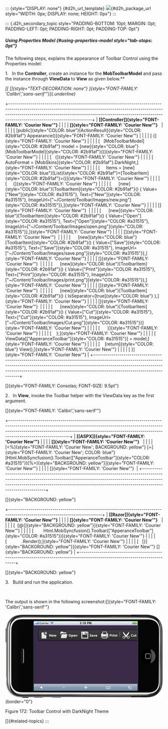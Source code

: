 ::: {style="DISPLAY: none"}
[](ms-xhelp:///?Id=d2h_url_template){#d2h_url_template} ![](!package_url!){#d2h_package_url style="WIDTH: 0px; DISPLAY: none; HEIGHT: 0px"}
:::

::: {.d2h_secondary_topic style="PADDING-BOTTOM: 10pt; MARGIN: 0pt; PADDING-LEFT: 0pt; PADDING-RIGHT: 0pt; PADDING-TOP: 0pt"}
##### Using Properties Model {#using-properties-model style="tab-stops: 0pt"}

The following steps, explains the appearance of Toolbar Control using the Properties model:

1.   In the **Controller**, create an instance for the **MobToolbarModel** and pass the instance through **ViewData** to **View** as given below.**

*[[ []{style="TEXT-DECORATION: none"} ]{style="FONT-FAMILY: 'Calibri','sans-serif'"}]{.underline}*  

+-----------------------------------------------------------------------------------------------------------------------------------------------------------------------------------------------------------------------------------------------------------------------------------+
| **[\[Controller\]]{style="FONT-FAMILY: 'Courier New'"}**                                                                                                                                                                                                                          |
|                                                                                                                                                                                                                                                                                   |
| **[]{style="FONT-FAMILY: 'Courier New'"}**                                                                                                                                                                                                                                        |
|                                                                                                                                                                                                                                                                                   |
| [ [public]{style="COLOR: blue"}[ActionResult]{style="COLOR: #2b91af"} Appearance()]{style="FONT-FAMILY: 'Courier New'"}                                                                                                                                                           |
|                                                                                                                                                                                                                                                                                   |
| [ {]{style="FONT-FAMILY: 'Courier New'"}                                                                                                                                                                                                                                          |
|                                                                                                                                                                                                                                                                                   |
| [   [MobToolbarModel]{style="COLOR: #2b91af"} model = [new]{style="COLOR: blue"}[MobToolbarModel]{style="COLOR: #2b91af"}()]{style="FONT-FAMILY: 'Courier New'"}                                                                                                                  |
|                                                                                                                                                                                                                                                                                   |
| [   {]{style="FONT-FAMILY: 'Courier New'"}                                                                                                                                                                                                                                        |
|                                                                                                                                                                                                                                                                                   |
| [     AutoFormat = [MobSkins]{style="COLOR: #2b91af"}.DarkNight,]{style="FONT-FAMILY: 'Courier New'"}                                                                                                                                                                             |
|                                                                                                                                                                                                                                                                                   |
| [     Items = [new]{style="COLOR: blue"}[List]{style="COLOR: #2b91af"}\<[ToolbarItem]{style="COLOR: #2b91af"}\>()]{style="FONT-FAMILY: 'Courier New'"}                                                                                                                            |
|                                                                                                                                                                                                                                                                                   |
| [     {]{style="FONT-FAMILY: 'Courier New'"}                                                                                                                                                                                                                                      |
|                                                                                                                                                                                                                                                                                   |
| [      [new]{style="COLOR: blue"}[ToolbarItem]{style="COLOR: #2b91af"}() { Value=[\"New\"]{style="COLOR: #a31515"}, Text=[\"New\"]{style="COLOR: #a31515"}, ImageUrl=[\"\~/Content/Toolbar/Images/new.png\"]{style="COLOR: #a31515"}},]{style="FONT-FAMILY: 'Courier New'"}       |
|                                                                                                                                                                                                                                                                                   |
| []{style="FONT-FAMILY: 'Courier New'"}                                                                                                                                                                                                                                            |
|                                                                                                                                                                                                                                                                                   |
| [      [new]{style="COLOR: blue"}[ToolbarItem]{style="COLOR: #2b91af"}() { Value=[\"Open\"]{style="COLOR: #a31515"}, Text=[\"Open\"]{style="COLOR: #a31515"}, ImageUrl=[\"\~/Content/Toolbar/Images/open.png\"]{style="COLOR: #a31515"}},]{style="FONT-FAMILY: 'Courier New'"}    |
|                                                                                                                                                                                                                                                                                   |
| []{style="FONT-FAMILY: 'Courier New'"}                                                                                                                                                                                                                                            |
|                                                                                                                                                                                                                                                                                   |
| [      [new]{style="COLOR: blue"}[ToolbarItem]{style="COLOR: #2b91af"}() { Value=[\"Save\"]{style="COLOR: #a31515"}, Text=[\"Save\"]{style="COLOR: #a31515"}, ImageUrl=[\"\~/Content/Toolbar/Images/save.png\"]{style="COLOR: #a31515"}},]{style="FONT-FAMILY: 'Courier New'"}    |
|                                                                                                                                                                                                                                                                                   |
| []{style="FONT-FAMILY: 'Courier New'"}                                                                                                                                                                                                                                            |
|                                                                                                                                                                                                                                                                                   |
| [      [new]{style="COLOR: blue"}[ToolbarItem]{style="COLOR: #2b91af"}() { Value=[\"Print\"]{style="COLOR: #a31515"}, Text=[\"Print\"]{style="COLOR: #a31515"}, ImageUrl=[\"\~/Content/Toolbar/Images/print.png\"]{style="COLOR: #a31515"}},]{style="FONT-FAMILY: 'Courier New'"} |
|                                                                                                                                                                                                                                                                                   |
| []{style="FONT-FAMILY: 'Courier New'"}                                                                                                                                                                                                                                            |
|                                                                                                                                                                                                                                                                                   |
| [      [new]{style="COLOR: blue"}[ToolbarItem]{style="COLOR: #2b91af"}() { IsSeparator=[true]{style="COLOR: blue"} },]{style="FONT-FAMILY: 'Courier New'"}                                                                                                                        |
|                                                                                                                                                                                                                                                                                   |
| []{style="FONT-FAMILY: 'Courier New'"}                                                                                                                                                                                                                                            |
|                                                                                                                                                                                                                                                                                   |
| [      [new]{style="COLOR: blue"}[ToolbarItem]{style="COLOR: #2b91af"}() { Value=[\"Cut\"]{style="COLOR: #a31515"}, Text=[\"Cut\"]{style="COLOR: #a31515"}, ImageUrl=[\"\~/Content/Toolbar/Images/Cut.png\"]{style="COLOR: #a31515"}}]{style="FONT-FAMILY: 'Courier New'"}        |
|                                                                                                                                                                                                                                                                                   |
| [      }]{style="FONT-FAMILY: 'Courier New'"}                                                                                                                                                                                                                                     |
|                                                                                                                                                                                                                                                                                   |
| [    };]{style="FONT-FAMILY: 'Courier New'"}                                                                                                                                                                                                                                      |
|                                                                                                                                                                                                                                                                                   |
| [    ViewData\[[\"ApperanceToolbar\"]{style="COLOR: #a31515"}\] = model;]{style="FONT-FAMILY: 'Courier New'"}                                                                                                                                                                     |
|                                                                                                                                                                                                                                                                                   |
| [    [return]{style="COLOR: blue"} View();]{style="FONT-FAMILY: 'Courier New'"}                                                                                                                                                                                                   |
|                                                                                                                                                                                                                                                                                   |
| [ }]{style="FONT-FAMILY: 'Courier New'"}                                                                                                                                                                                                                                          |
+-----------------------------------------------------------------------------------------------------------------------------------------------------------------------------------------------------------------------------------------------------------------------------------+

[]{style="FONT-FAMILY: Consolas; FONT-SIZE: 9.5pt"} 

2.   In **View**, invoke the Toolbar helper with the ViewData key as the first argument.

[]{style="FONT-FAMILY: 'Calibri','sans-serif'"} 

+------------------------------------------------------------------------------------------------------------------------------------------------------------------------------------------------------------------------------------------------------------------------+
| **[\[ASPX\]]{style="FONT-FAMILY: 'Courier New'"}**                                                                                                                                                                                                                     |
|                                                                                                                                                                                                                                                                        |
| **[]{style="FONT-FAMILY: 'Courier New'"}**                                                                                                                                                                                                                             |
|                                                                                                                                                                                                                                                                        |
| [\<%]{style="FONT-FAMILY: 'Courier New'; BACKGROUND: yellow"} [=]{style="FONT-FAMILY: 'Courier New'; COLOR: blue"} [Html.MobSyncfusion().Toolbar([\"ApperanceToolbar\"]{style="COLOR: #a31515"})[%\>]{style="BACKGROUND: yellow"}]{style="FONT-FAMILY: 'Courier New'"} |
|                                                                                                                                                                                                                                                                        |
| []{style="FONT-FAMILY: 'Courier New'"}                                                                                                                                                                                                                                 |
+------------------------------------------------------------------------------------------------------------------------------------------------------------------------------------------------------------------------------------------------------------------------+

[]{style="BACKGROUND: yellow"} 

+----------------------------------------------------------------------------------------------------------------------------+
| **[\[Razor\]]{style="FONT-FAMILY: 'Courier New'"}**                                                                        |
|                                                                                                                            |
| **[]{style="FONT-FAMILY: 'Courier New'"}**                                                                                 |
|                                                                                                                            |
| [  [\@{]{style="BACKGROUND: yellow"}]{style="FONT-FAMILY: 'Courier New'"}                                                  |
|                                                                                                                            |
| [        Html.MobSyncfusion().Toolbar([\"ApperanceToolbar\"]{style="COLOR: #a31515"})]{style="FONT-FAMILY: 'Courier New'"} |
|                                                                                                                            |
| [            .Render();]{style="FONT-FAMILY: 'Courier New'"}                                                               |
|                                                                                                                            |
| [   [}]{style="BACKGROUND: yellow"}]{style="FONT-FAMILY: 'Courier New'"} []{style="BACKGROUND: yellow"}                    |
+----------------------------------------------------------------------------------------------------------------------------+

[]{style="BACKGROUND: yellow"} 

3.   Build and run the application.

 

The output is shown in the following screenshot:[]{style="FONT-FAMILY: 'Calibri','sans-serif'"}

![](ImagesExt/image103_241.jpg){border="0"}

Figure 172: Toolbar Control with DarkNight Theme

[]{#related-topics}
:::
